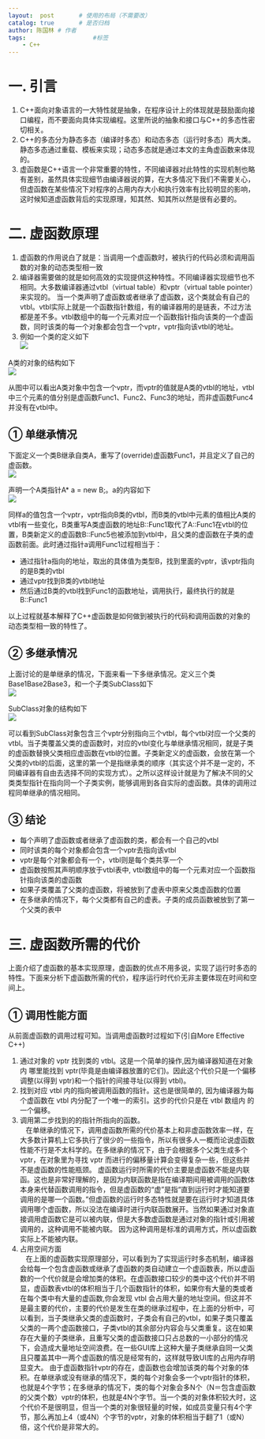 ```yaml
---
layout:  post   	# 使用的布局（不需要改）
catalog: true 		# 是否归档
author: 陈国林 # 作者
tags:					#标签
    - C++
---
```


# 一. 引言
1. C++面向对象语言的一大特性就是抽象，在程序设计上的体现就是鼓励面向接口编程，而不要面向具体实现编程。这里所说的抽象和接口与C++的多态性密切相关。
2. C++的多态分为静态多态（编译时多态）和动态多态（运行时多态）两大类。静态多态通过重载、模板来实现；动态多态就是通过本文的主角虚函数来体现的。
3. 虚函数是C++语言一个非常重要的特性，不同编译器对此特性的实现机制也略有差别，虽然具体实现细节由编译器说的算，在大多情况下我们不需要关心，但虚函数在某些情况下对程序的占用内存大小和执行效率有比较明显的影响，这时候知道虚函数背后的实现原理，知其然、知其所以然是很有必要的。

# 二. 虚函数原理
1. 虚函数的作用说白了就是：当调用一个虚函数时，被执行的代码必须和调用函数的对象的动态类型相一致
2. 编译器需要做的就是如何高效的实现提供这种特性。不同编译器实现细节也不相同。大多数编译器通过vtbl（virtual table）和vptr（virtual table pointer）来实现的。 当一个类声明了虚函数或者继承了虚函数，这个类就会有自己的vtbl。vtbl实际上就是一个函数指针数组，有的编译器用的是链表，不过方法都是差不多。vtbl数组中的每一个元素对应一个函数指针指向该类的一个虚函数，同时该类的每一个对象都会包含一个vptr，vptr指向该vtbl的地址。
3. 例如一个类的定义如下  
![](https://github.com/chenguolin/chenguolin.github.io/blob/master/data/image/cpp-virtual-func-define.png?raw=true) 

A类的对象的结构如下  
![](https://github.com/chenguolin/chenguolin.github.io/blob/master/data/image/cpp-virtual-func-object.png?raw=true)

从图中可以看出A类对象中包含一个vptr，而vptr的值就是A类的vtbl的地址，vtbl中三个元素的值分别是虚函数Func1、Func2、Func3的地址，而非虚函数Func4并没有在vtbl中。

## ① 单继承情况
下面定义一个类B继承自类A，重写了(override)虚函数Func1，并且定义了自己的虚函数。  
![](https://github.com/chenguolin/chenguolin.github.io/blob/master/data/image/cpp-virtual-func-inherit-1.png?raw=true)

声明一个A类指针A* a = new B;。a的内容如下   
![](https://github.com/chenguolin/chenguolin.github.io/blob/master/data/image/cpp-virtual-func-inherit-2.png?raw=true)

同样a的值包含一个vptr，vptr指向B类的vtbl，而B类的vtbl中元素的值相比A类的vtbl有一些变化，B类重写A类虚函数的地址B::Func1取代了A::Func1在vtbl的位置，B类新定义的虚函数B::Func5也被添加到vtbl中，且父类的虚函数在子类的虚函数前面。此时通过指针a调用Func1过程相当于：

  * 通过指针a指向的地址，取出的具体值为类型B，找到里面的vptr，该vptr指向的是B类的vtbl
  * 通过vptr找到B类的vtbl地址
  * 然后通过B类的vtbl找到Func1的函数地址，调用执行，最终执行的就是B::Func1

以上过程就基本解释了C++虚函数是如何做到被执行的代码和调用函数的对象的动态类型相一致的特性了。

## ② 多继承情况
上面讨论的是单继承的情况，下面来看一下多继承情况。定义三个类Base1Base2Base3，和一个子类SubClass如下  
![](https://github.com/chenguolin/chenguolin.github.io/blob/master/data/image/cpp-virtual-func-inherit-3.png?raw=true)

SubClass对象的结构如下  
![](https://github.com/chenguolin/chenguolin.github.io/blob/master/data/image/cpp-virtual-func-inherit-4.png?raw=true)

可以看到SubClass对象包含三个vptr分别指向三个vtbl，每个vtbl对应一个父类的vtbl。当子类覆盖父类的虚函数时，对应的vtbl变化与单继承情况相同，就是子类的虚函数替换父类相应虚函数在vtbl的位置。子类新定义的虚函数，会放在第一个父类的vtbl的后面，这里的第一个是指继承类的顺序（其实这个并不是一定的，不同编译器有自由去选择不同的实现方式）。之所以这样设计就是为了解决不同的父类类型指针在指向同一个子类实例，能够调用到各自实际的虚函数。具体的调用过程同单继承的情况相同。

## ③ 结论
  * 每个声明了虚函数或者继承了虚函数的类，都会有一个自己的vtbl
  * 同时该类的每个对象都会包含一个vptr去指向该vtbl
  * vptr是每个对象都会有一个，vtbl则是每个类共享一个
  * 虚函数按照其声明顺序放于vtbl表中, vtbl数组中的每一个元素对应一个函数指针指向该类的虚函数
  * 如果子类覆盖了父类的虚函数，将被放到了虚表中原来父类虚函数的位置
  * 在多继承的情况下，每个父类都有自己的虚表。子类的成员函数被放到了第一个父类的表中

# 三. 虚函数所需的代价
上面介绍了虚函数的基本实现原理，虚函数的优点不用多说，实现了运行时多态的特性。下面来分析下虚函数所需的代价，程序运行时代价无非主要体现在时间和空间上。

## ① 调用性能方面
从前面虚函数的调用过程可知。当调用虚函数时过程如下(引自More Effective C++)

1. 通过对象的 vptr 找到类的 vtbl。这是一个简单的操作,因为编译器知道在对象内 哪里能找到 vptr(毕竟是由编译器放置的它们)。因此这个代价只是一个偏移调整(以得到 vptr)和一个指针的间接寻址(以得到 vtbl)。
2. 找到对应 vtbl 内的指向被调用函数的指针。这也是很简单的, 因为编译器为每个虚函数在 vtbl 内分配了一个唯一的索引。这步的代价只是在 vtbl 数组内 的一个偏移。
3. 调用第二步找到的的指针所指向的函数。  
   在单继承的情况下，调用虚函数所需的代价基本上和非虚函数效率一样，在大多数计算机上它多执行了很少的一些指令，所以有很多人一概而论说虚函数性能不行是不太科学的。在多继承的情况下，由于会根据多个父类生成多个vptr，在对象里为寻找 vptr 而进行的偏移量计算会变得复杂一些，但这些并不是虚函数的性能瓶颈。 虚函数运行时所需的代价主要是虚函数不能是内联函。这也是非常好理解的，是因为内联函数是指在编译期间用被调用的函数体本身来代替函数调用的指令，但是虚函数的“虚”是指“直到运行时才能知道要调用的是哪一个函数。”但虚函数的运行时多态特性就是要在运行时才知道具体调用哪个虚函数，所以没法在编译时进行内联函数展开。当然如果通过对象直接调用虚函数它是可以被内联，但是大多数虚函数是通过对象的指针或引用被调用的，这种调用不能被内联。 因为这种调用是标准的调用方式，所以虚函数实际上不能被内联。
4. 占用空间方面   
   在上面的虚函数实现原理部分，可以看到为了实现运行时多态机制，编译器会给每一个包含虚函数或继承了虚函数的类自动建立一个虚函数表，所以虚函数的一个代价就是会增加类的体积。在虚函数接口较少的类中这个代价并不明显，虚函数表vtbl的体积相当于几个函数指针的体积，如果你有大量的类或者在每个类中有大量的虚函数,你会发现 vtbl 会占用大量的地址空间。但这并不是最主要的代价，主要的代价是发生在类的继承过程中，在上面的分析中，可以看到，当子类继承父类的虚函数时，子类会有自己的vtbl，如果子类只覆盖父类的一两个虚函数接口，子类vtbl的其余部分内容会与父类重复。这在如果存在大量的子类继承，且重写父类的虚函数接口只占总数的一小部分的情况下，会造成大量地址空间浪费。在一些GUI库上这种大量子类继承自同一父类且只覆盖其中一两个虚函数的情况是经常有的，这样就导致UI库的占用内存明显变大。 由于虚函数指针vptr的存在，虚函数也会增加该类的每个对象的体积。在单继承或没有继承的情况下，类的每个对象会多一个vptr指针的体积，也就是4个字节；在多继承的情况下，类的每个对象会多N个（N＝包含虚函数的父类个数）vptr的体积，也就是4N个字节。当一个类的对象体积较大时，这个代价不是很明显，但当一个类的对象很轻量的时候，如成员变量只有4个字节，那么再加上4（或4N）个字节的vptr，对象的体积相当于翻了1（或N）倍，这个代价是非常大的。
    
    
